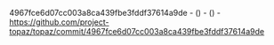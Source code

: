 4967fce6d07cc003a8ca439fbe3fddf37614a9de -  () -  () - https://github.com/project-topaz/topaz/commit/4967fce6d07cc003a8ca439fbe3fddf37614a9de
